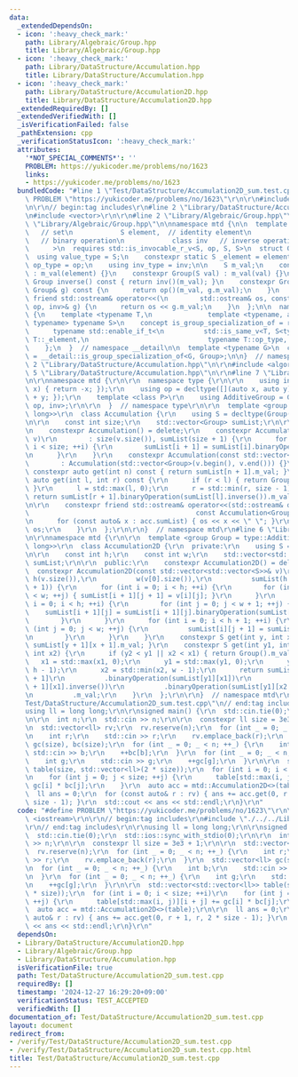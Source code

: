 ```yaml
---
data:
  _extendedDependsOn:
  - icon: ':heavy_check_mark:'
    path: Library/Algebraic/Group.hpp
    title: Library/Algebraic/Group.hpp
  - icon: ':heavy_check_mark:'
    path: Library/DataStructure/Accumulation.hpp
    title: Library/DataStructure/Accumulation.hpp
  - icon: ':heavy_check_mark:'
    path: Library/DataStructure/Accumulation2D.hpp
    title: Library/DataStructure/Accumulation2D.hpp
  _extendedRequiredBy: []
  _extendedVerifiedWith: []
  _isVerificationFailed: false
  _pathExtension: cpp
  _verificationStatusIcon: ':heavy_check_mark:'
  attributes:
    '*NOT_SPECIAL_COMMENTS*': ''
    PROBLEM: https://yukicoder.me/problems/no/1623
    links:
    - https://yukicoder.me/problems/no/1623
  bundledCode: "#line 1 \"Test/DataStructure/Accumulation2D_sum.test.cpp\"\n#define\
    \ PROBLEM \"https://yukicoder.me/problems/no/1623\"\r\n\r\n#include <iostream>\r\
    \n\r\n// begin:tag includes\r\n#line 2 \"Library/DataStructure/Accumulation2D.hpp\"\
    \n#include <vector>\r\n\r\n#line 2 \"Library/Algebraic/Group.hpp\"\n\n#line 4\
    \ \"Library/Algebraic/Group.hpp\"\n\nnamespace mtd {\n\n  template <class S, \
    \   // set\n            S element,  // identity element\n            class op,\
    \   // binary operation\n            class inv   // inverse operation\n      \
    \      >\n  requires std::is_invocable_r_v<S, op, S, S>\n  struct Group {\n  \
    \  using value_type = S;\n    constexpr static S _element = element;\n    using\
    \ op_type = op;\n    using inv_type = inv;\n\n    S m_val;\n    constexpr Group()\
    \ : m_val(element) {}\n    constexpr Group(S val) : m_val(val) {}\n    constexpr\
    \ Group inverse() const { return inv()(m_val); }\n    constexpr Group binaryOperation(const\
    \ Group& g) const {\n      return op()(m_val, g.m_val);\n    }\n    constexpr\
    \ friend std::ostream& operator<<(\n        std::ostream& os, const Group<S, element,\
    \ op, inv>& g) {\n      return os << g.m_val;\n    }\n  };\n\n  namespace __detail\
    \ {\n    template <typename T,\n              template <typename, auto, typename,\
    \ typename> typename S>\n    concept is_group_specialization_of = requires {\n\
    \      typename std::enable_if_t<\n          std::is_same_v<T, S<typename T::value_type,\
    \ T::_element,\n                              typename T::op_type, typename T::inv_type>>>;\n\
    \    };\n  }  // namespace __detail\n\n  template <typename G>\n  concept group\
    \ = __detail::is_group_specialization_of<G, Group>;\n\n}  // namespace mtd\n#line\
    \ 2 \"Library/DataStructure/Accumulation.hpp\"\n\r\n#include <algorithm>\r\n#line\
    \ 5 \"Library/DataStructure/Accumulation.hpp\"\n\r\n#line 7 \"Library/DataStructure/Accumulation.hpp\"\
    \n\r\nnamespace mtd {\r\n\r\n  namespace type {\r\n\r\n    using inv = decltype([](auto\
    \ x) { return -x; });\r\n    using op = decltype([](auto x, auto y) { return x\
    \ + y; });\r\n    template <class P>\r\n    using AdditiveGroup = Group<P, P(0),\
    \ op, inv>;\r\n\r\n  }  // namespace type\r\n\r\n  template <group Group = type::AdditiveGroup<long\
    \ long>>\r\n  class Accumulation {\r\n    using S = decltype(Group().m_val);\r\
    \n\r\n    const int size;\r\n    std::vector<Group> sumList;\r\n\r\n  public:\r\
    \n    constexpr Accumulation() = delete;\r\n    constexpr Accumulation(const std::vector<Group>&\
    \ v)\r\n        : size(v.size()), sumList(size + 1) {\r\n      for (int i = 0;\
    \ i < size; ++i) {\r\n        sumList[i + 1] = sumList[i].binaryOperation(v[i]);\r\
    \n      }\r\n    }\r\n    constexpr Accumulation(const std::vector<S>& v)\r\n\
    \        : Accumulation(std::vector<Group>(v.begin(), v.end())) {}\r\n\r\n   \
    \ constexpr auto get(int n) const { return sumList[n + 1].m_val; }\r\n    constexpr\
    \ auto get(int l, int r) const {\r\n      if (r < l) { return Group::_element;\
    \ }\r\n      l = std::max(l, 0);\r\n      r = std::min(r, size - 1);\r\n     \
    \ return sumList[r + 1].binaryOperation(sumList[l].inverse()).m_val;\r\n    }\r\
    \n\r\n    constexpr friend std::ostream& operator<<(std::ostream& os,\r\n    \
    \                                          const Accumulation<Group>& acc) {\r\
    \n      for (const auto& x : acc.sumList) { os << x << \" \"; }\r\n      return\
    \ os;\r\n    }\r\n  };\r\n\r\n}  // namespace mtd\r\n#line 6 \"Library/DataStructure/Accumulation2D.hpp\"\
    \n\r\nnamespace mtd {\r\n\r\n  template <group Group = type::AdditiveGroup<long\
    \ long>>\r\n  class Accumulation2D {\r\n  private:\r\n    using S = decltype(Group().m_val);\r\
    \n\r\n    const int h;\r\n    const int w;\r\n    std::vector<std::vector<Group>>\
    \ sumList;\r\n\r\n  public:\r\n    constexpr Accumulation2D() = delete;\r\n  \
    \  constexpr Accumulation2D(const std::vector<std::vector<S>>& v)\r\n        :\
    \ h(v.size()),\r\n          w(v[0].size()),\r\n          sumList(h + 1, std::vector<Group>(w\
    \ + 1)) {\r\n      for (int i = 0; i < h; ++i) {\r\n        for (int j = 0; j\
    \ < w; ++j) { sumList[i + 1][j + 1] = v[i][j]; }\r\n      }\r\n      for (int\
    \ i = 0; i < h; ++i) {\r\n        for (int j = 0; j < w + 1; ++j) {\r\n      \
    \    sumList[i + 1][j] = sumList[i + 1][j].binaryOperation(sumList[i][j]);\r\n\
    \        }\r\n      }\r\n      for (int i = 0; i < h + 1; ++i) {\r\n        for\
    \ (int j = 0; j < w; ++j) {\r\n          sumList[i][j + 1] = sumList[i][j + 1].binaryOperation(sumList[i][j]);\r\
    \n        }\r\n      }\r\n    }\r\n    constexpr S get(int y, int x) { return\
    \ sumList[y + 1][x + 1].m_val; }\r\n    constexpr S get(int y1, int x1, int y2,\
    \ int x2) {\r\n      if (y2 < y1 || x2 < x1) { return Group().m_val; }\r\n   \
    \   x1 = std::max(x1, 0);\r\n      y1 = std::max(y1, 0);\r\n      y2 = std::min(y2,\
    \ h - 1);\r\n      x2 = std::min(x2, w - 1);\r\n      return sumList[y2 + 1][x2\
    \ + 1]\r\n          .binaryOperation(sumList[y1][x1])\r\n          .binaryOperation(sumList[y2\
    \ + 1][x1].inverse())\r\n          .binaryOperation(sumList[y1][x2 + 1].inverse())\r\
    \n          .m_val;\r\n    }\r\n  };\r\n\r\n}  // namespace mtd\r\n#line 7 \"\
    Test/DataStructure/Accumulation2D_sum.test.cpp\"\n// end:tag includes\r\n\r\n\
    using ll = long long;\r\n\r\nsigned main() {\r\n  std::cin.tie(0);\r\n  std::ios::sync_with_stdio(0);\r\
    \n\r\n  int n;\r\n  std::cin >> n;\r\n\r\n  constexpr ll size = 3e3 + 1;\r\n\r\
    \n  std::vector<ll> rv;\r\n  rv.reserve(n);\r\n  for (int _ = 0; _ < n; ++_) {\r\
    \n    int r;\r\n    std::cin >> r;\r\n    rv.emplace_back(r);\r\n  }\r\n  std::vector<ll>\
    \ gc(size), bc(size);\r\n  for (int _ = 0; _ < n; ++_) {\r\n    int b;\r\n   \
    \ std::cin >> b;\r\n    ++bc[b];\r\n  }\r\n  for (int _ = 0; _ < n; ++_) {\r\n\
    \    int g;\r\n    std::cin >> g;\r\n    ++gc[g];\r\n  }\r\n\r\n  std::vector<std::vector<ll>>\
    \ table(size, std::vector<ll>(2 * size));\r\n  for (int i = 0; i < size; ++i)\r\
    \n    for (int j = 0; j < size; ++j) {\r\n      table[std::max(i, j)][i + j] +=\
    \ gc[i] * bc[j];\r\n    }\r\n  auto acc = mtd::Accumulation2D<>(table);\r\n\r\n\
    \  ll ans = 0;\r\n  for (const auto& r : rv) { ans += acc.get(0, r + 1, r, 2 *\
    \ size - 1); }\r\n  std::cout << ans << std::endl;\r\n}\r\n"
  code: "#define PROBLEM \"https://yukicoder.me/problems/no/1623\"\r\n\r\n#include\
    \ <iostream>\r\n\r\n// begin:tag includes\r\n#include \"./../../Library/DataStructure/Accumulation2D.hpp\"\
    \r\n// end:tag includes\r\n\r\nusing ll = long long;\r\n\r\nsigned main() {\r\n\
    \  std::cin.tie(0);\r\n  std::ios::sync_with_stdio(0);\r\n\r\n  int n;\r\n  std::cin\
    \ >> n;\r\n\r\n  constexpr ll size = 3e3 + 1;\r\n\r\n  std::vector<ll> rv;\r\n\
    \  rv.reserve(n);\r\n  for (int _ = 0; _ < n; ++_) {\r\n    int r;\r\n    std::cin\
    \ >> r;\r\n    rv.emplace_back(r);\r\n  }\r\n  std::vector<ll> gc(size), bc(size);\r\
    \n  for (int _ = 0; _ < n; ++_) {\r\n    int b;\r\n    std::cin >> b;\r\n    ++bc[b];\r\
    \n  }\r\n  for (int _ = 0; _ < n; ++_) {\r\n    int g;\r\n    std::cin >> g;\r\
    \n    ++gc[g];\r\n  }\r\n\r\n  std::vector<std::vector<ll>> table(size, std::vector<ll>(2\
    \ * size));\r\n  for (int i = 0; i < size; ++i)\r\n    for (int j = 0; j < size;\
    \ ++j) {\r\n      table[std::max(i, j)][i + j] += gc[i] * bc[j];\r\n    }\r\n\
    \  auto acc = mtd::Accumulation2D<>(table);\r\n\r\n  ll ans = 0;\r\n  for (const\
    \ auto& r : rv) { ans += acc.get(0, r + 1, r, 2 * size - 1); }\r\n  std::cout\
    \ << ans << std::endl;\r\n}\r\n"
  dependsOn:
  - Library/DataStructure/Accumulation2D.hpp
  - Library/Algebraic/Group.hpp
  - Library/DataStructure/Accumulation.hpp
  isVerificationFile: true
  path: Test/DataStructure/Accumulation2D_sum.test.cpp
  requiredBy: []
  timestamp: '2024-12-27 16:29:20+09:00'
  verificationStatus: TEST_ACCEPTED
  verifiedWith: []
documentation_of: Test/DataStructure/Accumulation2D_sum.test.cpp
layout: document
redirect_from:
- /verify/Test/DataStructure/Accumulation2D_sum.test.cpp
- /verify/Test/DataStructure/Accumulation2D_sum.test.cpp.html
title: Test/DataStructure/Accumulation2D_sum.test.cpp
---
```

